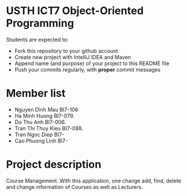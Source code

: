 USTH ICT7 Object-Oriented Programming
=====================================

Students are expected to:
* Fork this repository to your github account
* Create new project with IntelliJ IDEA and Maven
* Append name (and purpose) of your project to this README file
* Push your commits regularly, with **proper** commit messages


Member list
=====================================

* Nguyen Dinh Mau BI7-106
* Ha Minh Huong BI7-079.
* Do Thu Anh BI7-006.
* Tran Thi Thuy Kieu BI7-088.
* Tran Ngoc Diep BI7-
* Cao Phuong Linh BI7-

Project description
=====================================
Course Management.
With this application, one change add, find, delete and change information of Courses as well as Lecturers.

